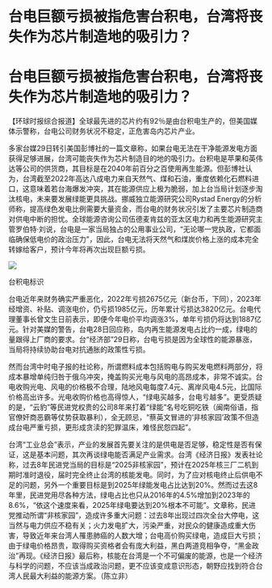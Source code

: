 # 台电巨额亏损被指危害台积电，台湾将丧失作为芯片制造地的吸引力？

# 台电巨额亏损被指危害台积电，台湾将丧失作为芯片制造地的吸引力？

【环球时报综合报道】全球最先进的芯片约有92％是由台积电生产的，但美国媒体示警称，台电公司财务状况不稳定，正危害岛内芯片产业。

多家台媒29日转引美国彭博社的一篇文章称，如果台电无法在干净能源发电方面获得足够进展，台湾可能丧失作为芯片制造目的地的吸引力。台积电是苹果和英伟达等公司的供货商，其目标是在2040年前百分之百使用再生能源。但彭博社认为，台湾截至2022年高达八成电力来自天然气、煤和石油，重度依赖化石燃料进口，这意味着若台海爆发冲突，其在能源供应上极为脆弱，加上台当局计划逐步淘汰核电，未来要发展绿能更具挑战。挪威独立能源研究公司Rystad
Energy的分析师称，提高绿色发电比例需要大量资金，而台电的财务状况引发了主要芯片制造商对供电中断的担忧。全球能源咨询公司伍德麦肯兹的亚太区电力和再生能源研究主管罗伯特·刘说，台电是一家当局独占的公用事业公司，“无论哪一党执政，它都面临确保低电价的政治压力”，因此，台电无法将天然气和煤炭价格上涨的成本完全转嫁给客户，预计今年将再次出现巨额亏损。

![](https://inews.gtimg.com/om_bt/OIWFksox-2FPUMwBVazv06qtWgbFU0GvmjTvpZoch87ZoAA/1000)

台积电标识

台电近年来财务确实严重恶化，2022年亏损2675亿元（新台币，下同），2023年经增资、补贴、调涨电价，仍亏损1985亿元，历年累计亏损达3820亿元。台电代理董事长曾文生日前表示，即便今年电价平均调涨3%，单年亏损仍将达到1887亿元。针对美媒的警告，台电28日回应称，岛内再生能源发电占比约一成，绿电的量跟得上厂商的要求。台“经济部”29日称，台电亏损是因为全球性的能源暴涨，当局将持续协助台电对抗通胀的政策性亏损。

然而台湾中时电子报的社论称，所谓燃料成本包括购电与购买发电燃料两部分，将成本暴增单纯归咎于俄乌冲突，掩盖购买光电与风电的高昂成本，非常不诚实。台电收购光电、风电的价格极不合理，陆地风电每度7.4元、离岸风电4.5元，比国际价格高出许多。光电收购价格也高得惊人，“绿电买越多，台电亏越多”。更受质疑的是，“云豹”等民进党权贵的公司8年来打着“绿能”名号吃铜吃铁（闽南俗语，指官僚奸商恶霸等仗势获取暴利），全无顾忌，“蔡英文冒进的‘非核家园’政策不但造成台电严重亏损，更形成贪渎的犯罪温床，难怪民怨四起”。

台湾“工业总会”表示，产业的发展首先要关注的是供电是否足够，稳定性是否有保证，这是基本问题，其次再谈绿电能否满足产业需求。台湾《经济日报》发表社论称，过去8年民进党当局的目标是“2025非核家园”，预计在2025年核三厂二机到期时准时退役，届时完全终止台湾的核能发电。同时，为了应对核电终止后供电不足的问题，另外一个重要目标是到2025年绿能发电占比达到20%。然而过去这8年里，民进党用尽各种方法，绿电占比也只从2016年的4.5%增加到2023年的8.6%，“依这个速度来看，2025年绿电要达到20%根本不可能”。文章称，民进党推动所谓“非核家园”，造成许多重大问题：过去8年出现过四次全台大停电，这当然与电力供应不稳有关；火力发电扩大，污染严重，对民众的健康造成重大伤害，导致近年来台湾人罹患肺癌的人数大增；台电高价购买绿电，造成巨大亏损；由于绿电价格昂贵，取得购买资格者会有庞大利益，黑白两道竞相争夺，“黑金政治”再现。《经济日报》最后称，核能在台湾是一个不可偏废的能源，也是一个经济与科学的问题，不应该当成政治问题，更不应该变成意识形态，朝野应找到符合台湾人民最大利益的能源方案。（陈立非）

